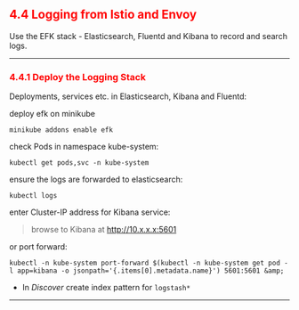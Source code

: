 ## <font color='red'> 4.4 Logging from Istio and Envoy </font>
Use the EFK stack - Elasticsearch, Fluentd and Kibana to record and search logs.

---

### <font color='red'> 4.4.1 Deploy the Logging Stack </font>
Deployments, services etc. in Elasticsearch, Kibana and Fluentd:

deploy efk on minikube
```
minikube addons enable efk
```
check Pods in namespace kube-system:
```
kubectl get pods,svc -n kube-system
```
ensure the logs are forwarded to elasticsearch:
```
kubectl logs 
```
enter Cluster-IP address for Kibana service:  

> browse to Kibana at http://10.x.x.x:5601

or port forward:
```
kubectl -n kube-system port-forward $(kubectl -n kube-system get pod -l app=kibana -o jsonpath='{.items[0].metadata.name}') 5601:5601 &amp;
```

- In _Discover_ create index pattern for `logstash*`

---